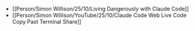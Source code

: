 - [[Person/Simon Willison/25/10/Living Dangerously with Claude Code]]
- [[Person/Simon Willison/YouTube/25/10/Claude Code Web Live Code Copy Past Terminal Share]]